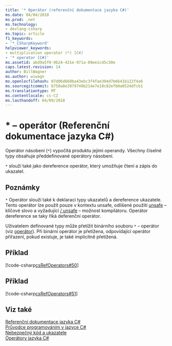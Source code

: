 ```yaml
---
title: '* Operátor (referenční dokumentace jazyka C#)'
ms.date: 04/04/2018
ms.prod: .net
ms.technology:
- devlang-csharp
ms.topic: article
f1_keywords:
- '*_CSharpKeyword'
helpviewer_keywords:
- multiplication operator (*) [C#]
- '* operator [C#]'
ms.assetid: abd9a5f0-9b24-431e-971a-09ee1c45c50e
caps.latest.revision: 14
author: BillWagner
ms.author: wiwagn
ms.openlocfilehash: 07d06d668ba43ebc3f4fae394d7b6641b122f4a6
ms.sourcegitcommit: b750a8e3979749b214e7e10c82efb0a0524dfcb1
ms.translationtype: MT
ms.contentlocale: cs-CZ
ms.lasthandoff: 04/09/2018
---
```

# <a name="-operator-c-reference"></a>* – operátor (Referenční dokumentace jazyka C#)
Operátor násobení (`*`) vypočítá produktu jejími operandy. Všechny číselné typy obsahuje předdefinované operátory násobení.  

`*` slouží také jako dereference operátor, který umožňuje čtení a zápis do ukazatel.
  
## <a name="remarks"></a>Poznámky  
 `*` Operátor slouží také k deklaraci typy ukazatelů a dereference ukazatele. Tento operátor lze použít pouze v kontextu unsafe, odlišené použití [unsafe](../../../csharp/language-reference/keywords/unsafe.md) – klíčové slovo a vyžadující [/ unsafe](../../../csharp/language-reference/compiler-options/unsafe-compiler-option.md) – možnost kompilátoru.  Operátor dereference se taky říká deferenční operátor.  
  
 Uživatelem definované typy může přetížit binárního souboru `*` – operátor (viz [operátor](../../../csharp/language-reference/keywords/operator.md)). Při binární operátor je přetížena, odpovídající operátor přiřazení, pokud existuje, je také implicitně přetížená.  
  
## <a name="example"></a>Příklad  
 [!code-csharp[csRefOperators#50](../../../csharp/language-reference/operators/codesnippet/CSharp/multiplication-operator_1.cs)]  
  
## <a name="example"></a>Příklad  
 [!code-csharp[csRefOperators#51](../../../csharp/language-reference/operators/codesnippet/CSharp/multiplication-operator_2.cs)]  
  
## <a name="see-also"></a>Viz také  
 [Referenční dokumentace jazyka C#](../../../csharp/language-reference/index.md)  
 [Průvodce programováním v jazyce C#](../../../csharp/programming-guide/index.md)  
 [Nebezpečný kód a ukazatele](../../../csharp/programming-guide/unsafe-code-pointers/index.md)  
 [Operátory jazyka C#](../../../csharp/language-reference/operators/index.md)
